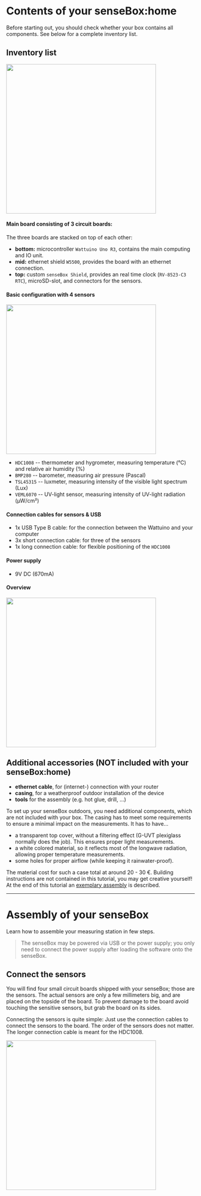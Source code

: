 # Contents of your senseBox:home
Before starting out, you should check whether your box contains all components. See below for a complete inventory list.

## Inventory list

<img src="https://raw.githubusercontent.com/sensebox/resources/master/images/home/sensebox_home_platinen.jpg" align="center" width="400"/>

#### Main board consisting of 3 circuit boards:

The three boards are stacked on top of each other:
- **bottom:** microcontroller `Wattuino Uno R3`, contains the main computing and IO unit.
- **mid:** ethernet shield `W5500`, provides the board with an ethernet connection.
- **top:** custom `senseBox Shield`, provides an real time clock (`RV-8523-C3 RTC`), microSD-slot, and connectors for the sensors.

#### Basic configuration with 4 sensors

<img src="https://raw.githubusercontent.com/sensebox/resources/master/images/home/sensebox_home_sensoren.jpg" align="center" width="400"/>

- `HDC1008`  -- thermometer and hygrometer, measuring temperature (°C) and relative air humidity (%)
- `BMP280`   -- barometer, measuring air pressure (Pascal)
- `TSL45315` -- luxmeter, measuring intensity of the visible light spectrum (Lux)
- `VEML6070` -- UV-light sensor, measuring intensity of UV-light radiation (μW/cm²)

#### Connection cables for sensors & USB

- 1x USB Type B cable: for the connection between the Wattuino and your computer
- 3x short connection cable: for three of the sensors
- 1x long connection cable: for flexible positioning of the `HDC1008`

#### Power supply

- 9V DC (670mA)

#### Overview

<img src="https://raw.githubusercontent.com/sensebox/resources/master/images/home/sensebox_home_alles.jpg" align="center" width="400"/>

## Additional accessories (NOT included with your senseBox:home)

- **ethernet cable**, for (internet-) connection with your router
- **casing**, for a weatherproof outdoor installation of the device
- **tools** for the assembly (e.g. hot glue, drill, ...)

To set up your senseBox outdoors, you need additional components, which are not included with your box.
The casing has to meet some requirements to ensure a minimal impact on the measurements. It has to have...

- a transparent top cover, without a filtering effect (G-UVT plexiglass normally does the job). This ensures proper light measurements.
- a white colored material, so it reflects most of the longwave radiation, allowing proper temperature measurements.
- some holes for proper airflow (while keeping it rainwater-proof).

The material cost for such a case total at around 20 - 30 €. Building instructions are not contained in this tutorial, you may get creative yourself! At the end of this tutorial an [exemplary assembly](aufbau04_anwendung.html) is described.

---

# Assembly of your senseBox
Learn how to assemble your measuring station in few steps.

> The senseBox may be powered via USB or the power supply; you only need to connect the power supply after loading the software onto the senseBox.

## Connect the sensors
You will find four small circuit boards shipped with your senseBox; those are the sensors.
The actual sensors are only a few millimeters big, and are placed on the topside of the board.
To prevent damage to the board avoid touching the sensitive sensors, but grab the board on its sides.

Connecting the sensors is quite simple: Just use the connection cables to connect the sensors to the board.
The order of the sensors does not matter. The longer connection cable is meant for the HDC1008.

<img src="https://raw.githubusercontent.com/sensebox/resources/master/images/home/02_connection.png" align="center" width="400"/>
